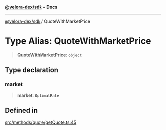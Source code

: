 [**@velora-dex/sdk**](../README.md) • **Docs**

***

[@velora-dex/sdk](../globals.md) / QuoteWithMarketPrice

# Type Alias: QuoteWithMarketPrice

> **QuoteWithMarketPrice**: `object`

## Type declaration

### market

> **market**: [`OptimalRate`](OptimalRate.md)

## Defined in

[src/methods/quote/getQuote.ts:45](https://github.com/paraswap/paraswap-sdk/blob/master/src/methods/quote/getQuote.ts#L45)
